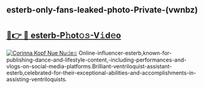 ## esterb-only-fans​-leaked-photo​-Private-(vwnbz)


# <h2><a href="https://mediaupload.pro?title=esterb&ref=git">🔗👉 🔴 esterb-P𝚑ot𝚘𝚜-V𝚒d𝚎o</a></h2>

[![Corinna Kopf Nue Nu𝚍e𝚜](https://i.imgur.com/0qMVB7G.gif)](https://mediaupload.pro?title=esterb&ref=git)
Online-influencer-esterb,known-for-publishing-dance-and-lifestyle-content,-including-performances-and-vlogs-on-social-media-platforms.Brilliant-ventriloquist-assistant-esterb,celebrated-for-their-exceptional-abilities-and-accomplishments-in-assisting-ventriloquists.  